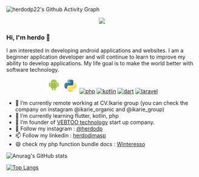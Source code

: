 <img alt="herdodp22's Github Activity Graph" src="https://activity-graph.herokuapp.com/graph?username=herdodp22&bg_color=1F222E&color=F8D866&line=F85D7F&point=FFFFFF&hide_border=true" /></p>

<p align="center">
  <a href="https://github.com/DenverCoder1/readme-typing-svg"><img src="https://readme-typing-svg.herokuapp.com/?lines=Software%20Engineer;Founder%20VEBTOO%20technology&center=true&width=400&height=60"></a>
</p>

### Hi, I'm herdo 👋

I am interested in developing android applications and websites. I am a beginner application developer and will continue to learn to improve my ability to develop applications. My life goal is to make the world better with software technology.

<p align="center">
  <a href="https://developer.android.com" target="_blank"><img src="https://raw.githubusercontent.com/devicons/devicon/master/icons/android/android-original-wordmark.svg" alt="android" width="40" height="40" /></a>
   <a href="https://www.python.org" target="_blank"><img src="https://raw.githubusercontent.com/devicons/devicon/master/icons/python/python-original.svg" alt="python" width="40" height="40" /></a>
  <a href="https://www.php.net/" target="_blank"><img src="https://upload.wikimedia.org/wikipedia/commons/2/27/PHP-logo.svg" alt="php" width="40" height="40" /></a>
   <a href="https://kotlinlang.org/" target="_blank"><img src="https://upload.wikimedia.org/wikipedia/commons/0/06/Kotlin_Icon.svg" alt="kotlin" width="40" height="40" /></a>
  <a href="https://dart.dev/" target="_blank"><img src="https://upload.wikimedia.org/wikipedia/commons/c/c6/Dart_logo.png" alt="dart" width="40" height="40" /></a>
  <a href="https://laravel.com/" target="_blank"><img src="https://upload.wikimedia.org/wikipedia/commons/3/36/Logo.min.svg" alt="laravel" width="40" height="40" /></a>
</p>

- 🔭 I’m currently remote working at CV.Ikarie group (you can check the company on instagram @ikarie_organic and @ikarie_group)
- 🌱 I’m currently learning flutter, kotlin, php 
- 🌱 I’m founder of <a href="https://vebtoo.tech/">VEBTOO technology</a> start up company. 
- 💬 Follow my instagram : <a href="https://www.instagram.com/herdodp/?hl=id">@herdodp</a>
- 📫 Follow my linkedin : <a href="https://www.linkedin.com/in/herdodimasp/">herdodimasp</a>
- 😄 check my php function bundle docs : <a href="https://winteresso.netlify.app/">Winteresso</a>

![Anurag's GitHub stats](https://github-readme-stats.vercel.app/api?username=herdodp22&show_icons=true&theme=midnight-purple)

[![Top Langs](https://github-readme-stats.vercel.app/api/top-langs/?username=herdodp22&langs_count=10&layout=compact&&theme=midnight-purple)](https://github.com/herdodp22/herdodp22)

